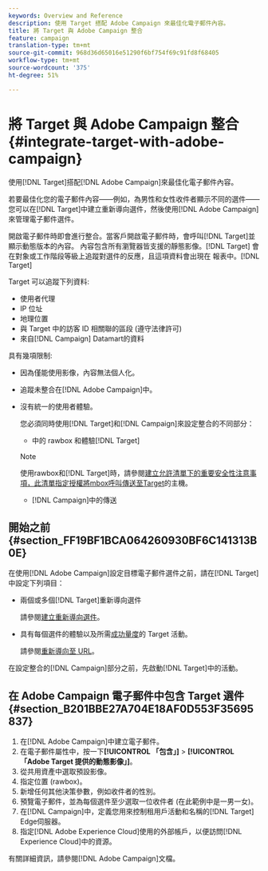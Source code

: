 ```yaml
---
keywords: Overview and Reference
description: 使用 Target 搭配 Adobe Campaign 來最佳化電子郵件內容。
title: 將 Target 與 Adobe Campaign 整合
feature: campaign
translation-type: tm+mt
source-git-commit: 968d36d65016e51290f6bf754f69c91fd8f68405
workflow-type: tm+mt
source-wordcount: '375'
ht-degree: 51%

---
```



# 將 Target 與 Adobe Campaign 整合{#integrate-target-with-adobe-campaign}

使用[!DNL Target]搭配[!DNL Adobe Campaign]來最佳化電子郵件內容。

若要最佳化您的電子郵件內容——例如，為男性和女性收件者顯示不同的選件——您可以在[!DNL Target]中建立重新導向選件，然後使用[!DNL Adobe Campaign]來管理電子郵件選件。

開啟電子郵件時即會進行整合。當客戶開啟電子郵件時，會呼叫[!DNL Target]並顯示動態版本的內容。 內容包含所有瀏覽器皆支援的靜態影像。[!DNL Target] 會在對象或工作階段等級上追蹤對選件的反應，且這項資料會出現在 報表中。[!DNL Target]

Target 可以追蹤下列資料:

* 使用者代理
* IP 位址
* 地理位置
* 與 Target 中的訪客 ID 相關聯的區段 (遵守法律許可)
* 來自[!DNL Campaign] Datamart的資料

具有幾項限制:

* 因為僅能使用影像，內容無法個人化。
* 追蹤未整合在[!DNL Adobe Campaign]中。
* 沒有統一的使用者體驗。

   您必須同時使用[!DNL Target]和[!DNL Campaign]來設定整合的不同部分：

   *  中的 rawbox 和體驗[!DNL Target]
   >[!NOTE]
   >
   >使用rawbox和[!DNL Target]時，請參閱[建立允許清單下的重要安全性注意事項，此清單指定授權將mbox呼叫傳送至Target](/help/administrating-target/hosts.md#allowlist)的主機。

   * [!DNL Campaign]中的傳送



## 開始之前 {#section_FF19BF1BCA064260930BF6C141313B0E}

在使用[!DNL Adobe Campaign]設定目標電子郵件選件之前，請在[!DNL Target]中設定下列項目：

* 兩個或多個[!DNL Target]重新導向選件

   請參閱[建立重新導向選件](/help/c-experiences/c-manage-content/offer-redirect.md)。
* 具有每個選件的體驗以及所需[成功量度](/help/c-activities/r-success-metrics/success-metrics.md)的 Target 活動。

   請參閱[重新導向至 URL](/help/c-experiences/c-visual-experience-composer/redirect-offer.md)。

在設定整合的[!DNL Campaign]部分之前，先啟動[!DNL Target]中的活動。

## 在 Adobe Campaign 電子郵件中包含 Target 選件 {#section_B201BBE27A704E18AF0D553F35695837}

1. 在[!DNL Adobe Campaign]中建立電子郵件。
1. 在電子郵件屬性中，按一下&#x200B;**[!UICONTROL 「包含」]** > **[!UICONTROL 「Adobe Target 提供的動態影像」]**。
1. 從共用資產中選取預設影像。
1. 指定位置 (rawbox)。
1. 新增任何其他決策參數，例如收件者的性別。
1. 預覽電子郵件，並為每個選件至少選取一位收件者 (在此範例中是一男一女)。
1. 在[!DNL Campaign]中，定義您用來控制租用戶活動和名稱的[!DNL Target] Edge伺服器。
1. 指定[!DNL Adobe Experience Cloud]使用的外部帳戶，以便訪問[!DNL Experience Cloud]中的資源。

有關詳細資訊，請參閱[!DNL Adobe Campaign]文檔。
